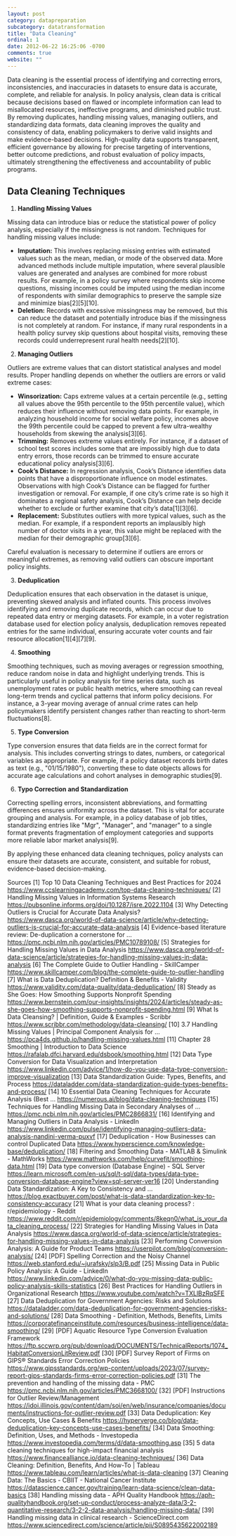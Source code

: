 ```yaml
---
layout: post
category: datapreparation
subcategory: datatransformation
title: "Data Cleaning"
ordinal: 1
date: 2012-06-22 16:25:06 -0700
comments: true
website: ""
---
```


Data cleaning is the essential process of identifying and correcting errors, inconsistencies, and inaccuracies in datasets to ensure data is accurate, complete, and reliable for analysis. In policy analysis, clean data is critical because decisions based on flawed or incomplete information can lead to misallocated resources, ineffective programs, and diminished public trust. By removing duplicates, handling missing values, managing outliers, and standardizing data formats, data cleaning improves the quality and consistency of data, enabling policymakers to derive valid insights and make evidence-based decisions. High-quality data supports transparent, efficient governance by allowing for precise targeting of interventions, better outcome predictions, and robust evaluation of policy impacts, ultimately strengthening the effectiveness and accountability of public programs.

## Data Cleaning Techniques

1. **Handling Missing Values**

Missing data can introduce bias or reduce the statistical power of policy analysis, especially if the missingness is not random. Techniques for handling missing values include:

- **Imputation:** This involves replacing missing entries with estimated values such as the mean, median, or mode of the observed data. More advanced methods include multiple imputation, where several plausible values are generated and analyses are combined for more robust results. For example, in a policy survey where respondents skip income questions, missing incomes could be imputed using the median income of respondents with similar demographics to preserve the sample size and minimize bias[2][5][10].
- **Deletion:** Records with excessive missingness may be removed, but this can reduce the dataset and potentially introduce bias if the missingness is not completely at random. For instance, if many rural respondents in a health policy survey skip questions about hospital visits, removing these records could underrepresent rural health needs[2][10].

2. **Managing Outliers**

Outliers are extreme values that can distort statistical analyses and model results. Proper handling depends on whether the outliers are errors or valid extreme cases:

- **Winsorization:** Caps extreme values at a certain percentile (e.g., setting all values above the 95th percentile to the 95th percentile value), which reduces their influence without removing data points. For example, in analyzing household income for social welfare policy, incomes above the 99th percentile could be capped to prevent a few ultra-wealthy households from skewing the analysis[3][6].
- **Trimming:** Removes extreme values entirely. For instance, if a dataset of school test scores includes some that are impossibly high due to data entry errors, those records can be trimmed to ensure accurate educational policy analysis[3][6].
- **Cook’s Distance:** In regression analysis, Cook’s Distance identifies data points that have a disproportionate influence on model estimates. Observations with high Cook’s Distance can be flagged for further investigation or removal. For example, if one city’s crime rate is so high it dominates a regional safety analysis, Cook’s Distance can help decide whether to exclude or further examine that city’s data[1][3][6].
- **Replacement:** Substitutes outliers with more typical values, such as the median. For example, if a respondent reports an implausibly high number of doctor visits in a year, this value might be replaced with the median for their demographic group[3][6].

Careful evaluation is necessary to determine if outliers are errors or meaningful extremes, as removing valid outliers can obscure important policy insights.

3. **Deduplication**

Deduplication ensures that each observation in the dataset is unique, preventing skewed analysis and inflated counts. This process involves identifying and removing duplicate records, which can occur due to repeated data entry or merging datasets. For example, in a voter registration database used for election policy analysis, deduplication removes repeated entries for the same individual, ensuring accurate voter counts and fair resource allocation[1][4][7][9].

4. **Smoothing**

Smoothing techniques, such as moving averages or regression smoothing, reduce random noise in data and highlight underlying trends. This is particularly useful in policy analysis for time series data, such as unemployment rates or public health metrics, where smoothing can reveal long-term trends and cyclical patterns that inform policy decisions. For instance, a 3-year moving average of annual crime rates can help policymakers identify persistent changes rather than reacting to short-term fluctuations[8].

5. **Type Conversion**

Type conversion ensures that data fields are in the correct format for analysis. This includes converting strings to dates, numbers, or categorical variables as appropriate. For example, if a policy dataset records birth dates as text (e.g., "01/15/1980"), converting these to date objects allows for accurate age calculations and cohort analyses in demographic studies[9].

6. **Typo Correction and Standardization**

Correcting spelling errors, inconsistent abbreviations, and formatting differences ensures uniformity across the dataset. This is vital for accurate grouping and analysis. For example, in a policy database of job titles, standardizing entries like "Mgr", "Manager", and "manager" to a single format prevents fragmentation of employment categories and supports more reliable labor market analysis[9].

By applying these enhanced data cleaning techniques, policy analysts can ensure their datasets are accurate, consistent, and suitable for robust, evidence-based decision-making.

Sources
[1] Top 10 Data Cleaning Techniques and Best Practices for 2024 https://www.ccslearningacademy.com/top-data-cleaning-techniques/
[2] Handling Missing Values in Information Systems Research https://pubsonline.informs.org/doi/10.1287/isre.2022.1104
[3] Why Detecting Outliers is Crucial for Accurate Data Analysis? https://www.dasca.org/world-of-data-science/article/why-detecting-outliers-is-crucial-for-accurate-data-analysis
[4] Evidence-based literature review: De-duplication a cornerstone for ... https://pmc.ncbi.nlm.nih.gov/articles/PMC10789108/
[5] Strategies for Handling Missing Values in Data Analysis https://www.dasca.org/world-of-data-science/article/strategies-for-handling-missing-values-in-data-analysis
[6] The Complete Guide to Outlier Handling - SkillCamper https://www.skillcamper.com/blog/the-complete-guide-to-outlier-handling
[7] What is Data Deduplication? Definition & Benefits - Validity https://www.validity.com/data-quality/data-deduplication/
[8] Steady as She Goes: How Smoothing Supports Nonprofit Spending https://www.bernstein.com/our-insights/insights/2024/articles/steady-as-she-goes-how-smoothing-supports-nonprofit-spending.html
[9] What Is Data Cleansing? | Definition, Guide & Examples - Scribbr https://www.scribbr.com/methodology/data-cleansing/
[10] 3.7 Handling Missing Values | Principal Component Analysis for ... https://pca4ds.github.io/handling-missing-values.html
[11] Chapter 28 Smoothing | Introduction to Data Science https://rafalab.dfci.harvard.edu/dsbook/smoothing.html
[12] Data Type Conversion for Data Visualization and Interpretation https://www.linkedin.com/advice/1/how-do-you-use-data-type-conversion-improve-visualization
[13] Data Standardization Guide: Types, Benefits, and Process https://dataladder.com/data-standardization-guide-types-benefits-and-process/
[14] 10 Essential Data Cleaning Techniques for Accurate Analysis (Best ... https://numerous.ai/blog/data-cleaning-techniques
[15] Techniques for Handling Missing Data in Secondary Analyses of ... https://pmc.ncbi.nlm.nih.gov/articles/PMC2866831/
[16] Identifying and Managing Outliers in Data Analysis - LinkedIn https://www.linkedin.com/pulse/identifying-managing-outliers-data-analysis-nandini-verma-puxvf
[17] Deduplication - How Businesses can control Duplicated Data https://www.hyperscience.com/knowledge-base/deduplication/
[18] Filtering and Smoothing Data - MATLAB & Simulink - MathWorks https://www.mathworks.com/help/curvefit/smoothing-data.html
[19] Data type conversion (Database Engine) - SQL Server https://learn.microsoft.com/en-us/sql/t-sql/data-types/data-type-conversion-database-engine?view=sql-server-ver16
[20] Understanding Data Standardization: A Key to Consistency and ... https://blog.exactbuyer.com/post/what-is-data-standardization-key-to-consistency-accuracy
[21] What is your data cleaning process? : r/epidemiology - Reddit https://www.reddit.com/r/epidemiology/comments/8keqn0/what_is_your_data_cleaning_process/
[22] Strategies for Handling Missing Values in Data Analysis https://www.dasca.org/world-of-data-science/article/strategies-for-handling-missing-values-in-data-analysis
[23] Performing Conversion Analysis: A Guide for Product Teams https://userpilot.com/blog/conversion-analysis/
[24] [PDF] Spelling Correction and the Noisy Channel https://web.stanford.edu/~jurafsky/slp3/B.pdf
[25] Missing Data in Public Policy Analysis: A Guide - LinkedIn https://www.linkedin.com/advice/0/what-do-you-missing-data-public-policy-analysis-skills-statistics
[26] Best Practices for Handling Outliers in Organizational Research https://www.youtube.com/watch?v=TXLlBzRqSFE
[27] Data Deduplication for Government Agencies: Risks and Solutions https://dataladder.com/data-deduplication-for-government-agencies-risks-and-solutions/
[28] Data Smoothing - Definition, Methods, Benefits, Limits https://corporatefinanceinstitute.com/resources/business-intelligence/data-smoothing/
[29] [PDF] Aquatic Resource Type Conversion Evaluation Framework https://ftp.sccwrp.org/pub/download/DOCUMENTS/TechnicalReports/1074_HabitatConversionLitReview.pdf
[30] [PDF] Survey Report of Firms on GIPS® Standards Error Correction Policies https://www.gipsstandards.org/wp-content/uploads/2023/07/survey-report-gips-standards-firms-error-correction-policies.pdf
[31] The prevention and handling of the missing data - PMC https://pmc.ncbi.nlm.nih.gov/articles/PMC3668100/
[32] [PDF] Instructions for Outlier Review/Management https://idoi.illinois.gov/content/dam/soi/en/web/insurance/companies/documents/instructions-for-outlier-review.pdf
[33] Data Deduplication: Key Concepts, Use Cases & Benefits https://hyperverge.co/blog/data-deduplication-key-concepts-use-cases-benefits/
[34] Data Smoothing: Definition, Uses, and Methods - Investopedia https://www.investopedia.com/terms/d/data-smoothing.asp
[35] 5 data cleaning techniques for high-impact financial analysis https://www.financealliance.io/data-cleaning-techniques/
[36] Data Cleaning: Definition, Benefits, And How-To | Tableau https://www.tableau.com/learn/articles/what-is-data-cleaning
[37] Cleaning Data: The Basics - CBIIT - National Cancer Institute https://datascience.cancer.gov/training/learn-data-science/clean-data-basics
[38] Handling missing data - APH Quality Handbook https://aph-qualityhandbook.org/set-up-conduct/process-analyze-data/3-2-quantitative-research/3-2-2-data-analysis/handling-missing-data/
[39] Handling missing data in clinical research - ScienceDirect.com https://www.sciencedirect.com/science/article/pii/S0895435622002189
